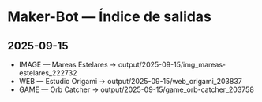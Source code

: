 # Maker-Bot — Índice de salidas

## 2025-09-15
- IMAGE  — Mareas Estelares  → output/2025-09-15/img_mareas-estelares_222732
- WEB    — Estudio Origami  → output/2025-09-15/web_origami_203837
- GAME   — Orb Catcher  → output/2025-09-15/game_orb-catcher_203758
